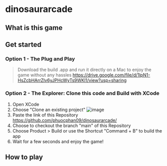 # dinosaurarcade

## What is this game
>

## Get started
### Option 1 - The Plug and Play
> Download the build .app and run it directly on a Mac to enjoy the game without any hassles
> https://drive.google.com/file/d/1lpN1-HsZcbHArrZlv6yJPHcWyTs9WKl1/view?usp=sharing

### Option 2 - The Explorer: Clone this code and Build with XCode
1. Open XCode
2. Choose "Clone an existing project" ![image](https://user-images.githubusercontent.com/53080478/171045696-2e526ecd-375f-48bc-b799-fe9b2de4b69b.png)
3. Paste the link of this Repository https://github.com/phuocphan09/dinosaurarcade/
4. Choose to checkout the branch "main" of this Repository
5. Choose Product > Build or use the Shortcut "Command + B" to build the app
6. Wait for a few seconds and enjoy the game!

## How to play
> 

## 
